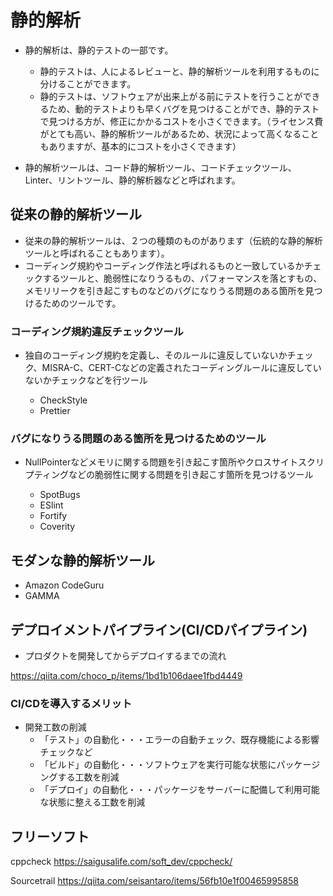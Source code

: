 # 静的解析

- 静的解析は、静的テストの一部です。
    - 静的テストは、人によるレビューと、静的解析ツールを利用するものに分けることができます。
    - 静的テストは、ソフトウェアが出来上がる前にテストを行うことができるため、動的テストよりも早くバグを見つけることができ、静的テストで見つける方が、修正にかかるコストを小さくできます。（ライセンス費がとても高い、静的解析ツールがあるため、状況によって高くなることもありますが、基本的にコストを小さくできます）

- 静的解析ツールは、コード静的解析ツール、コードチェックツール、Linter、リントツール、静的解析器などと呼ばれます。


## 従来の静的解析ツール
- 従来の静的解析ツールは、２つの種類のものがあります（伝統的な静的解析ツールと呼ばれることもあります）。
- コーディング規約やコーディング作法と呼ばれるものと一致しているかチェックするツールと、脆弱性になりうるもの、パフォーマンスを落とすもの、メモリリークを引き起こすものなどのバグになりうる問題のある箇所を見つけるためのツールです。

### コーディング規約違反チェックツール
- 独自のコーディング規約を定義し、そのルールに違反していないかチェック、MISRA-C、CERT-Cなどの定義されたコーディングルールに違反していないかチェックなどを行ツール

    - CheckStyle
    - Prettier

### バグになりうる問題のある箇所を見つけるためのツール
- NullPointerなどメモリに関する問題を引き起こす箇所やクロスサイトスクリプティングなどの脆弱性に関する問題を引き起こす箇所を見つけるツール

    - SpotBugs
    - ESlint
    - Fortify
    - Coverity


## モダンな静的解析ツール

- Amazon CodeGuru
- GAMMA



## デプロイメントパイプライン(CI/CDパイプライン)
- プロダクトを開発してからデプロイするまでの流れ

https://qiita.com/choco_p/items/1bd1b106daee1fbd4449


### CI/CDを導入するメリット
- 開発工数の削減
    - 「テスト」の自動化・・・エラーの自動チェック、既存機能による影響チェックなど
    - 「ビルド」の自動化・・・ソフトウェアを実行可能な状態にパッケージングする工数を削減
    - 「デプロイ」の自動化・・・パッケージをサーバーに配備して利用可能な状態に整える工数を削減



## フリーソフト


cppcheck
https://saigusalife.com/soft_dev/cppcheck/

Sourcetrail
https://qiita.com/seisantaro/items/56fb10e1f00465995858